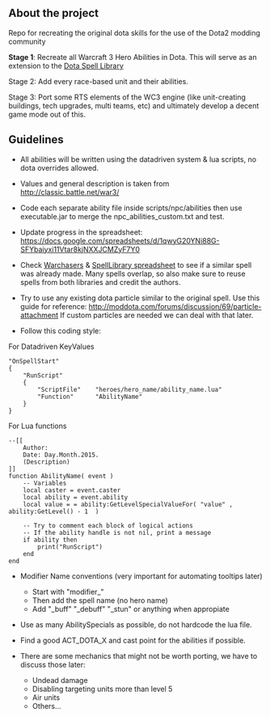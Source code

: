 ## About the project

Repo for recreating the original dota skills for the use of the Dota2 modding community

**Stage 1**: Recreate all Warcraft 3 Hero Abilities in Dota. This will serve as an extension to the [Dota Spell Library](https://github.com/Pizzalol/SpellLibrary)

Stage 2: Add every race-based unit and their abilities.

Stage 3: Port some RTS elements of the WC3 engine (like unit-creating buildings, tech upgrades, multi teams, etc) and ultimately develop a decent game mode out of this.

## Guidelines

- All abilities will be written using the datadriven system & lua scripts, no dota overrides allowed.

- Values and general description is taken from http://classic.battle.net/war3/

- Code each separate ability file inside scripts/npc/abilities then use executable.jar to merge the npc_abilities_custom.txt and test.

- Update progress in the spreadsheet: https://docs.google.com/spreadsheets/d/1qwyG20YNi88G-SFYbaiyxi11Vtar8kjNXXJCMZyF7Y0

- Check [Warchasers](https://github.com/MNoya/Warchasers/tree/master/scripts) & [SpellLibrary spreadsheet](https://docs.google.com/spreadsheets/d/1oNoqMW2_PZ57TEonAQgMF-9JlApbt3LPNFtx72RhS8Y)
to see if a similar spell was already made. Many spells overlap, so also make sure to reuse spells from both libraries and credit the authors.

- Try to use any existing dota particle similar to the original spell. Use this guide for reference: http://moddota.com/forums/discussion/69/particle-attachment
If custom particles are needed we can deal with that later.

- Follow this coding style:

For Datadriven KeyValues
~~~
"OnSpellStart"
{
    "RunScript"
    {
        "ScriptFile"    "heroes/hero_name/ability_name.lua"
        "Function"      "AbilityName"
    }
}
~~~

For Lua functions
~~~
--[[
    Author:
    Date: Day.Month.2015.
    (Description)
]]
function AbilityName( event )
    -- Variables
    local caster = event.caster
    local ability = event.ability
    local value = = ability:GetLevelSpecialValueFor( "value" , ability:GetLevel() - 1  )

    -- Try to comment each block of logical actions
    -- If the ability handle is not nil, print a message
    if ability then
        print("RunScript")
    end
end
~~~

- Modifier Name conventions (very important for automating tooltips later)

  - Start with "modifier_"
  - Then add the spell name (no hero name)
  - Add "_buff" "_debuff" "_stun" or anything when appropiate

- Use as many AbilitySpecials as possible, do not hardcode the lua file.

- Find a good ACT_DOTA_X and cast point for the abilities if possible.

- There are some mechanics that might not be worth porting, we have to discuss those later:

  - Undead damage
  - Disabling targeting units more than level 5
  - Air units
  - Others...
